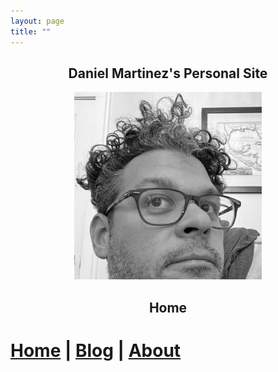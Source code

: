 ```yaml
---
layout: page
title: ""
---
```


<h2 align="center"> Daniel Martinez's Personal Site </h2>

<div style="text-align: center"><img src="assets/images/profile.jpg" width = "300"></div>


<h2 align="center"> Home </h2>

<p align = "center">
  
# [Home](/index.md) | [Blog](/blog.md) | [About](/about.md)

</p>
